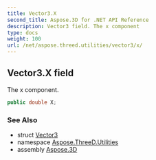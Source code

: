 ```yaml
---
title: Vector3.X
second_title: Aspose.3D for .NET API Reference
description: Vector3 field. The x component
type: docs
weight: 100
url: /net/aspose.threed.utilities/vector3/x/
---
```

## Vector3.X field

The x component.

```csharp
public double X;
```

### See Also

* struct [Vector3](../)
* namespace [Aspose.ThreeD.Utilities](../../vector3/)
* assembly [Aspose.3D](../../../)


